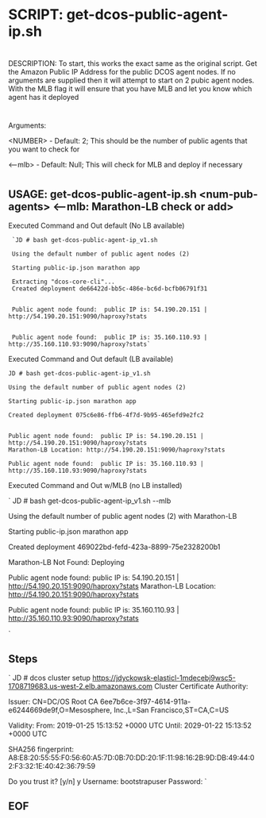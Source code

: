 #
# SCRIPT:   get-dcos-public-agent-ip.sh
#
DESCRIPTION: 
To start, this works the exact same as the original script.  Get the Amazon Public IP Address for the public DCOS agent nodes.  If no arguments are supplied then it will attempt to start on 2 pubic agent nodes.  With the MLB flag it will ensure that you have MLB and let you know which agent has it deployed
#
Arguments:

\<NUMBER\> - Default: 2;    This should be the number of public agents that you want to check for

\<--mlb\>  - Default: Null; This will check for MLB and deploy if necessary
#
## USAGE:    get-dcos-public-agent-ip.sh \<num-pub-agents\> \<--mlb: Marathon-LB check or add\>

Executed Command and Out default (No LB available)

     `JD # bash get-dcos-public-agent-ip_v1.sh

     Using the default number of public agent nodes (2)

     Starting public-ip.json marathon app

     Extracting "dcos-core-cli"...
     Created deployment de66422d-bb5c-486e-bc6d-bcfb06791f31


     Public agent node found:  public IP is: 54.190.20.151 | http://54.190.20.151:9090/haproxy?stats


     Public agent node found:  public IP is: 35.160.110.93 | http://35.160.110.93:9090/haproxy?stats`

Executed Command and Out default (LB available)

```
JD # bash get-dcos-public-agent-ip_v1.sh

Using the default number of public agent nodes (2)

Starting public-ip.json marathon app

Created deployment 075c6e86-ffb6-4f7d-9b95-465efd9e2fc2


Public agent node found:  public IP is: 54.190.20.151 | http://54.190.20.151:9090/haproxy?stats
Marathon-LB Location: http://54.190.20.151:9090/haproxy?stats

Public agent node found:  public IP is: 35.160.110.93 | http://35.160.110.93:9090/haproxy?stats

```
Executed Command and Out w/MLB (no LB installed)

`
 JD # bash get-dcos-public-agent-ip_v1.sh --mlb

 Using the default number of public agent nodes (2) with Marathon-LB

 Starting public-ip.json marathon app

 Created deployment 469022bd-fefd-423a-8899-75e2328200b1

 Marathon-LB Not Found: Deploying


 Public agent node found:  public IP is: 54.190.20.151 | http://54.190.20.151:9090/haproxy?stats
 Marathon-LB Location: http://54.190.20.151:9090/haproxy?stats

 Public agent node found:  public IP is: 35.160.110.93 | http://35.160.110.93:9090/haproxy?stats

`
## Steps

`
JD # dcos cluster setup https://jdyckowsk-elasticl-1mdecebj9wsc5-1708719683.us-west-2.elb.amazonaws.com
Cluster Certificate Authority:

  Issuer: CN=DC/OS Root CA 6ee7b6ce-3f97-4614-911a-e6244669de9f,O=Mesosphere\, Inc.,L=San Francisco,ST=CA,C=US

  Validity:
    From:  2019-01-25 15:13:52 +0000 UTC
    Until: 2029-01-22 15:13:52 +0000 UTC

  SHA256 fingerprint: A8:E8:20:55:55:F0:56:60:A5:7D:0B:70:DD:20:1F:11:98:16:2B:9D:DB:49:44:02:F3:32:1E:40:42:36:79:59

Do you trust it? [y/n] y
Username: bootstrapuser
Password:
`

## EOF
